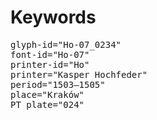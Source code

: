 # Keywords
<pre>
glyph-id="Ho-07_0234"
font-id="Ho-07"
printer-id="Ho"
printer="Kasper Hochfeder"
period="1503–1505"
place="Kraków"
PT plate="024"
</pre>
